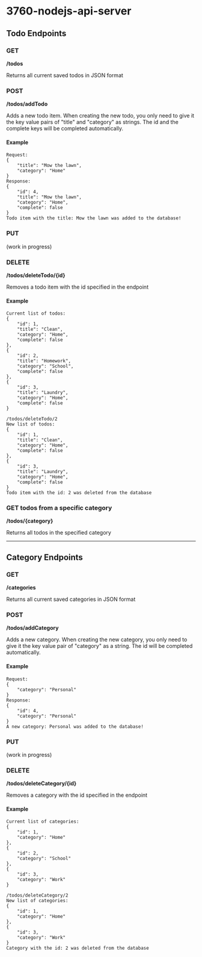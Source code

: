 # 3760-nodejs-api-server

## Todo Endpoints

### GET
**/todos**

Returns all current saved todos in JSON format

### POST
**/todos/addTodo**

Adds a new todo item. When creating the new todo, you only need to give it the key value pairs of "title" and "category" as strings. The id and the complete keys will be completed automatically.
#### Example
```
Request:
{
    "title": "Mow the lawn",
    "category": "Home"
}
Response:
{
    "id": 4,
    "title": "Mow the lawn",
    "category": "Home",
    "complete": false
}
Todo item with the title: Mow the lawn was added to the database!
```

### PUT
(work in progress)

### DELETE
**/todos/deleteTodo/{id}**

Removes a todo item with the id specified in the endpoint
#### Example
```
Current list of todos:
{
    "id": 1,
    "title": "Clean",
    "category": "Home",
    "complete": false
},
{
    "id": 2,
    "title": "Homework",
    "category": "School",
    "complete": false
},
{
    "id": 3,
    "title": "Laundry",
    "category": "Home",
    "complete": false
}

/todos/deleteTodo/2
New list of todos:
{
    "id": 1,
    "title": "Clean",
    "category": "Home",
    "complete": false
},
{
    "id": 3,
    "title": "Laundry",
    "category": "Home",
    "complete": false
}
Todo item with the id: 2 was deleted from the database
```

### GET todos from a specific category
**/todos/{category}**

Returns all todos in the specified category

---

## Category Endpoints

### GET
**/categories**

Returns all current saved categories in JSON format

### POST
**/todos/addCategory**

Adds a new category. When creating the new category, you only need to give it the key value pair of "category" as a string. The id will be completed automatically.
#### Example
```
Request:
{
    "category": "Personal"
}
Response:
{
    "id": 4,
    "category": "Personal"
}
A new category: Personal was added to the database!
```

### PUT
(work in progress)

### DELETE
**/todos/deleteCategory/{id}**

Removes a category with the id specified in the endpoint
#### Example
```
Current list of categories:
{
    "id": 1,
    "category": "Home"
},
{
    "id": 2,
    "category": "School"
},
{
    "id": 3,
    "category": "Work"
}

/todos/deleteCategory/2
New list of categories:
{
    "id": 1,
    "category": "Home"
},
{
    "id": 3,
    "category": "Work"
}
Category with the id: 2 was deleted from the database
```